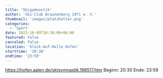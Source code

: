 ```yaml
---
title: 'Skigymnastik'
author: 'Ski-Club Braunenberg 1971 e. V.'
thumbnail: 'images/platzhalter.png'
categories:
  - 'Sport'
date: 2023-10-09T20:30:00+00:00
featured: False
canceled: False
location: 'Glück-Auf-Halle Hofen'
starttime: '20:30'
endtime: '23:59'
---
```

https://hofen.aalen.de/skigymnastik.198517.htm
Beginn: 20:30
 Ende: 23:59